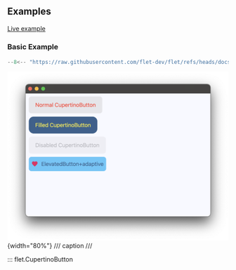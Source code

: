 ## Examples

[Live example](https://flet-controls-gallery.fly.dev/buttons/cupertinobutton)

### Basic Example

```python
--8<-- "https://raw.githubusercontent.com/flet-dev/flet/refs/heads/docs/sdk/python/examples/controls/cupertino-button/basic.py"
```

![basic](https://raw.githubusercontent.com/flet-dev/flet/docs/sdk/python/examples/controls/cupertino-button/media/basic.png){width="80%"}
/// caption
///

::: flet.CupertinoButton
